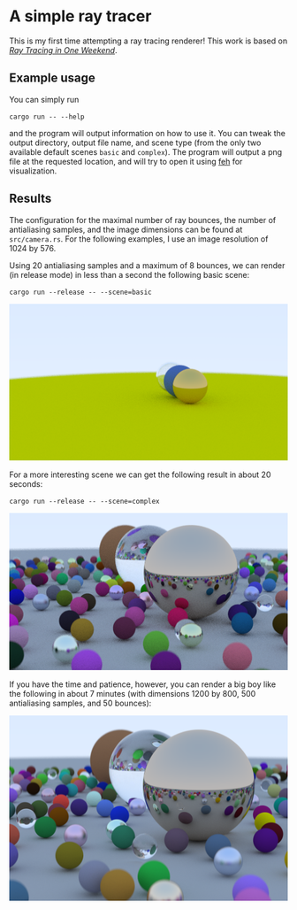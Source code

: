 # A simple ray tracer

This is my first time attempting a ray tracing renderer! This work is based on [_Ray Tracing in One
Weekend_](https://raytracing.github.io/books/RayTracingInOneWeekend.html).

## Example usage

You can simply run

```
cargo run -- --help
```

and the program will output information on how to use it. You can tweak the output directory, output
file name, and scene type (from the only two available default scenes `basic` and `complex`). The
program will output a png file at the requested location, and will try to open it using
[feh](https://wiki.archlinux.org/title/Feh) for visualization.

## Results

The configuration for the maximal number of ray bounces, the number of antialiasing samples, and the
image dimensions can be found at `src/camera.rs`. For the following examples, I use an image
resolution of 1024 by 576.

Using 20 antialiasing samples and a maximum of 8 bounces, we can render (in release mode) in less
than a second the following basic scene:

```
cargo run --release -- --scene=basic
```

![Basic scene](output/basic_20al_8b.png)

For a more interesting scene we can get the following result in about 20 seconds:

```
cargo run --release -- --scene=complex
```

![Complex scene with 20 samples and 8 bounces](output/complex_20al_8b.png)

If you have the time and patience, however, you can render a big boy like the following in about 7
minutes (with dimensions 1200 by 800, 500 antialiasing samples, and 50 bounces):

![Random Scene](output/random.png)
